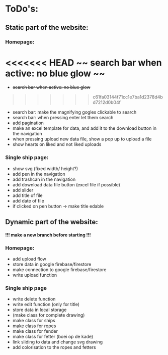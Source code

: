 # ToDo's:

## Static part of the website:

### Homepage:
<<<<<<< HEAD
~~ search bar when active: no blue glow ~~
=======
- ~~search bar when active: no blue glow~~
>>>>>>> c61fa03144f71cc1e7ba1d2378d4bd7212d0b04f
- search bar: make the magnifying gogles clickable to search
- search bar: when pressing enter let them search
- add pagination
- make an excel template for data, and add it to the download button in the navigation
- when pressing upload new data file, show a pop up to upload a file
- show hearts on liked and not liked uploads

### Single ship page:
- show svg (fixed width/ height?)
- add pen in the navigation
- add trashcan in the navigation
- add download data file button (excel file if possible)
- add slider
- add title of file
- add date of file
- if clicked on pen button -> make title edable

## Dynamic part of the website:

#### !!!   make a new branch before starting   !!!

### Homepage:
- add upload flow
- store data in google firebase/firestore
- make connection to google firebase/firestore
- write upload function

### Single ship page
- write delete function
- write edit function (only for title)
- store data in local storage
- (make class for complete drawing)
- make class for ships
- make class for ropes
- make class for fender
- make class for fetter (boei op de kade)
- link sliding to data and change svg drawing
- add colorisation to the ropes and fetters



